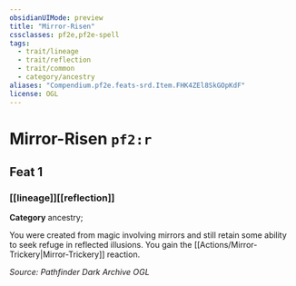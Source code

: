 ```yaml
---
obsidianUIMode: preview
title: "Mirror-Risen"
cssclasses: pf2e,pf2e-spell
tags:
  - trait/lineage
  - trait/reflection
  - trait/common
  - category/ancestry
aliases: "Compendium.pf2e.feats-srd.Item.FHK4ZEl8SkGOpKdF"
license: OGL
---
```

# Mirror-Risen `pf2:r`
## Feat 1
### [[lineage]][[reflection]]

**Category** ancestry; 




You were created from magic involving mirrors and still retain some ability to seek refuge in reflected illusions. You gain the [[Actions/Mirror-Trickery|Mirror-Trickery]] reaction.

*Source: Pathfinder Dark Archive*
*OGL*
